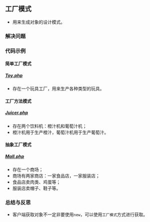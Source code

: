 ## 工厂模式
* 用来生成对象的设计模式。

### 解决问题

### 代码示例
#### 简单工厂模式
##### <a href="https://github.com/hhe0/design-pattern/blob/master/factory-pattern/Toy.php">Toy.php</a>
* 存在一个玩具工厂，用来生产各种类型的玩具。

#### 工厂方法模式
##### <a href="https://github.com/hhe0/design-pattern/blob/master/factory-pattern/Juicer.php">Juicer.php</a>
* 存在两个饮料机：橙汁机和葡萄汁机；
* 橙汁机用于生产橙汁，葡萄汁机用于生产葡萄汁。

#### 抽象工厂模式
##### <a href="https://github.com/hhe0/design-pattern/blob/master/factory-pattern/Mall.php">Mall.php</a>
* 存在一个商场；
* 商场有两家商店：一家食品店，一家服装店；
* 食品店卖肉类、鸡蛋等；
* 服装店卖帽子、鞋子等。

### 总结与反思
* 客户端获取对象不一定非要使用`new`，可以使用`工厂模式`方式进行获取。